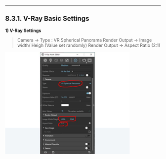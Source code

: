 --------
## 8.3.1. V-Ray Basic Settings

**1) V-Ray Settings**

> Camera -> Type : VR Spherical Panorama
Render Output -> Image width/ Heigh (Value set randomly)
Render Output -> Aspect Ratio (2:1)

<img src="../../images/8/8.3_1.jpg" height="80%" width="80%"/>